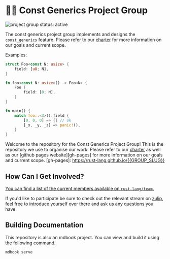 # 👋🏽 Const Generics Project Group

<!--
 Status badge advertising the project as being actively worked on. When the
 project has finished be sure to replace the active badge with a badge
 like: https://img.shields.io/badge/status-archived-grey.svg
-->
![project group status: active](https://img.shields.io/badge/status-active-brightgreen.svg)
<!--
FIXME(website)
[![project group documentation](https://img.shields.io/badge/MDBook-View%20Documentation-blue)][gh-pages]
-->
The const generics project group implements and designs the `const_generics` feature. Please refer to our [charter] for more information on our goals and current scope.

Examples:

```rust
struct Foo<const N: usize> {
    field: [u8; N],
}

fn foo<const N: usize>() -> Foo<N> {
    Foo {
        field: [0; N],
    }
}

fn main() {
    match foo::<3>().field {
        [0, 0, 0] => {} // ok
        [_x, _y, _z] => panic!(),
    }
}
```

Welcome to the repository for the Const Generics Project Group! This is the
repository we use to organise our work. Please refer to our [charter] as well
as our [github pages website][gh-pages] for more information on our goals and
current scope.
[gh-pages]: https://rust-lang.github.io/{{GROUP_SLUG}}

[charter]: ./CHARTER.md


## How Can I Get Involved?

[You can find a list of the current members available
on `rust-lang/team`.][team-toml]

If you'd like to participate be sure to check out the relevant stream on [zulip][chat-link], feel free to introduce
yourself over there and ask us any questions you have.

[open issues]: /issues
[chat-link]: https://rust-lang.zulipchat.com/#narrow/stream/260443-project-const-generics
[team-toml]: https://github.com/rust-lang/team/blob/master/teams/project-const-generics.toml

## Building Documentation
This repository is also an mdbook project. You can view and build it using the
following command.

```
mdbook serve
```
